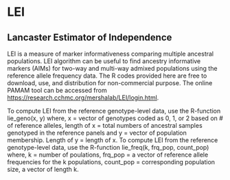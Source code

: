 # LEI
## Lancaster Estimator of Independence 
LEI is a measure of marker informativeness comparing multiple ancestral populations. LEI algorithm can be useful to find ancestry informative markers (AIMs) for two-way and multi-way admixed populations using the reference allele frequency data. The R codes provided here are free to download, use, and distribution for non-commercial purpose. The online PAMAM tool can be accessed from https://research.cchmc.org/mershalab/LEI/login.html. 

To compute LEI from the reference genotype-level data, use the R-function 
          lie_geno(x, y)
       where, x = vector of genotypes coded as 0, 1, or 2 based on # of reference alleles, length of x = total numbers of ancestral samples genotyped in the reference panels and y = vector of population membership. Length of y = length of x.
To compute LEI from the reference genotype-level data, use the R-function 
          lie_freq(k, frq_pop, count_pop)
       where, k = number of poulations, frq_pop = a vector of reference allele frequencies for the k populations, count_pop = corresponding population size, a vector of length k.
